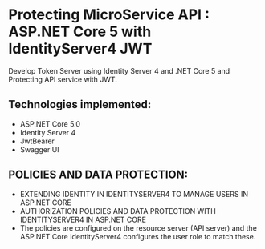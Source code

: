 # Protecting MicroService API : ASP.NET Core 5 with IdentityServer4 JWT
Develop Token Server using Identity Server 4 and .NET Core 5 and Protecting API service with JWT.

## Technologies implemented:

- ASP.NET Core 5.0 
 - Identity Server 4
 - JwtBearer
- Swagger UI 

## POLICIES AND DATA PROTECTION:

- EXTENDING IDENTITY IN IDENTITYSERVER4 TO MANAGE USERS IN ASP.NET CORE
- AUTHORIZATION POLICIES AND DATA PROTECTION WITH IDENTITYSERVER4 IN ASP.NET CORE
- The policies are configured on the resource server (API server) and the ASP.NET Core IdentityServer4 configures the user role to match these. 
